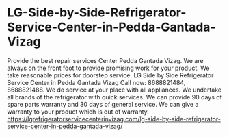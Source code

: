 # LG-Side-by-Side-Refrigerator-Service-Center-in-Pedda-Gantada-Vizag
Provide the best repair services Center Pedda Gantada Vizag. We are always on the front foot to provide promising work for your product. We take reasonable prices for doorstep service. LG Side by Side Refrigerator Service Center in Pedda Gantada Vizag Call now: 8688821484, 8688821488. We do service at your place with all appliances. We undertake all brands of the refrigerator with quick services. We can provide 90 days of spare parts warranty and 30 days of general service. We can give a warranty to your product which is out of warranty. https://lgrefrigeratorservicecenterinvizag.com/lg-side-by-side-refrigerator-service-center-in-pedda-gantada-vizag/
